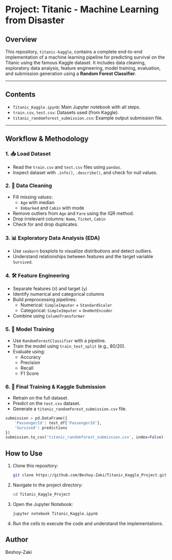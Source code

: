 # Project: Titanic - Machine Learning from Disaster

## Overview

This repository, `titanic-kaggle`, contains a complete end-to-end implementation of a machine learning pipeline for predicting survival on the Titanic using the famous Kaggle dataset. It includes data cleaning, exploratory data analysis, feature engineering, model training, evaluation, and submission generation using a **Random Forest Classifier**.

---

## Contents

- `Titanic_Kaggle.ipynb`: Main Jupyter notebook with all steps.
- `train.csv`, `test.csv`: Datasets used (from Kaggle).
- `titanic_randomforest_submission.csv`: Example output submission file.

---

## Workflow & Methodology

### 1. 📥 Load Dataset

- Read the `train.csv` and `test.csv` files using `pandas`.
- Inspect dataset with `.info()`, `.describe()`, and check for null values.

### 2. 🧹 Data Cleaning

- Fill missing values:
  - `Age` with median
  - `Embarked` and `Cabin` with mode
- Remove outliers from `Age` and `Fare` using the IQR method.
- Drop irrelevant columns: `Name`, `Ticket`, `Cabin`
- Check for and drop duplicates.

### 3. 📊 Exploratory Data Analysis (EDA)

- Use `seaborn` boxplots to visualize distributions and detect outliers.
- Understand relationships between features and the target variable `Survived`.

### 4. 🛠️ Feature Engineering

- Separate features (`X`) and target (`y`)
- Identify numerical and categorical columns
- Build preprocessing pipelines:
  - Numerical: `SimpleImputer` + `StandardScaler`
  - Categorical: `SimpleImputer` + `OneHotEncoder`
- Combine using `ColumnTransformer`

### 5. 🧠 Model Training

- Use `RandomForestClassifier` with a pipeline.
- Train the model using `train_test_split` (e.g., 80/20).
- Evaluate using:
  - Accuracy
  - Precision
  - Recall
  - F1 Score

### 6. 🏁 Final Training & Kaggle Submission

- Retrain on the full dataset.
- Predict on the `test.csv` dataset.
- Generate a `titanic_randomforest_submission.csv` file.

```python
submission = pd.DataFrame({
    'PassengerId': test_df['PassengerId'],
    'Survived': predictions
})
submission.to_csv('titanic_randomforest_submission.csv', index=False)
```
## How to Use

1. Clone this repository:
   ```bash
   git clone https://github.com/Beshoy-Zaki/Titanic_Kaggle_Project.git
   ```
2. Navigate to the project directory:
   ```bash
   cd Titanic_Kaggle_Project
   ```
3. Open the Jupyter Notebook:
   ```bash
   jupyter notebook Titanic_Kaggle.ipynb
   ```
4. Run the cells to execute the code and understand the implementations.


## Author

Beshoy-Zaki
